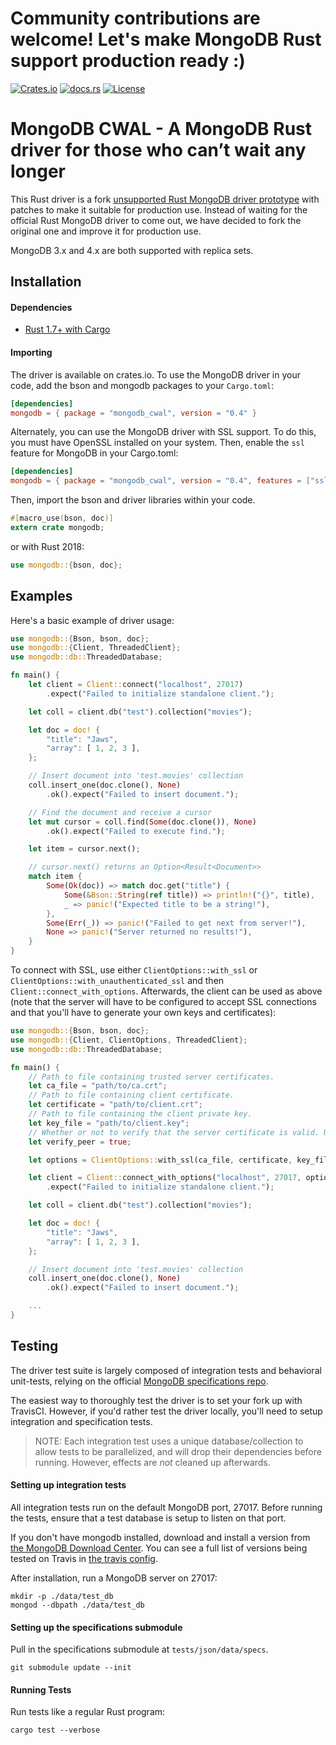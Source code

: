 # Community contributions are welcome! Let's make MongoDB Rust support production ready :)

[![Crates.io](https://img.shields.io/crates/v/mongodb_cwal.svg)](https://crates.io/crates/mongodb_cwal) [![docs.rs](https://docs.rs/mongodb_cwal/badge.svg)](https://docs.rs/mongodb_cwal) [![License](https://img.shields.io/badge/license-Apache%202.0-blue.svg)](LICENSE)

MongoDB CWAL - A MongoDB Rust driver for those who can’t wait any longer
=====================================================

This Rust driver is a fork [unsupported Rust MongoDB driver prototype](https://github.com/mongodb-labs/mongo-rust-driver-prototype) with patches to make it suitable for production use. Instead of waiting for the official Rust MongoDB driver to come out, we have decided to fork the original one and improve it for production use.

MongoDB 3.x and 4.x are both supported with replica sets.

Installation
------------

#### Dependencies

-	[Rust 1.7+ with Cargo](http://rust-lang.org)

#### Importing

The driver is available on crates.io. To use the MongoDB driver in your code, add the bson and mongodb packages to your `Cargo.toml`:

```toml
[dependencies]
mongodb = { package = "mongodb_cwal", version = "0.4" }
```

Alternately, you can use the MongoDB driver with SSL support. To do this, you must have OpenSSL installed on your system. Then, enable the `ssl` feature for MongoDB in your Cargo.toml:

```toml
[dependencies]
mongodb = { package = "mongodb_cwal", version = "0.4", features = ["ssl"] }
```

Then, import the bson and driver libraries within your code.

```rust
#[macro_use(bson, doc)]
extern crate mongodb;
```

or with Rust 2018:

```rust
use mongodb::{bson, doc};
```

Examples
--------

Here's a basic example of driver usage:

```rust
use mongodb::{Bson, bson, doc};
use mongodb::{Client, ThreadedClient};
use mongodb::db::ThreadedDatabase;

fn main() {
    let client = Client::connect("localhost", 27017)
        .expect("Failed to initialize standalone client.");

    let coll = client.db("test").collection("movies");

    let doc = doc! {
        "title": "Jaws",
        "array": [ 1, 2, 3 ],
    };

    // Insert document into 'test.movies' collection
    coll.insert_one(doc.clone(), None)
        .ok().expect("Failed to insert document.");

    // Find the document and receive a cursor
    let mut cursor = coll.find(Some(doc.clone()), None)
        .ok().expect("Failed to execute find.");

    let item = cursor.next();

    // cursor.next() returns an Option<Result<Document>>
    match item {
        Some(Ok(doc)) => match doc.get("title") {
            Some(&Bson::String(ref title)) => println!("{}", title),
            _ => panic!("Expected title to be a string!"),
        },
        Some(Err(_)) => panic!("Failed to get next from server!"),
        None => panic!("Server returned no results!"),
    }
}
```

To connect with SSL, use either `ClientOptions::with_ssl` or `ClientOptions::with_unauthenticated_ssl` and then `Client::connect_with_options`. Afterwards, the client can be used as above (note that the server will have to be configured to accept SSL connections and that you'll have to generate your own keys and certificates):

```rust
use mongodb::{Bson, bson, doc};
use mongodb::{Client, ClientOptions, ThreadedClient};
use mongodb::db::ThreadedDatabase;

fn main() {
    // Path to file containing trusted server certificates.
    let ca_file = "path/to/ca.crt";
    // Path to file containing client certificate.
    let certificate = "path/to/client.crt";
    // Path to file containing the client private key.
    let key_file = "path/to/client.key";
    // Whether or not to verify that the server certificate is valid. Unless you're just testing out something locally, this should ALWAYS be true.
    let verify_peer = true;

    let options = ClientOptions::with_ssl(ca_file, certificate, key_file, verify_peer);

    let client = Client::connect_with_options("localhost", 27017, options)
        .expect("Failed to initialize standalone client.");

    let coll = client.db("test").collection("movies");

    let doc = doc! {
        "title": "Jaws",
        "array": [ 1, 2, 3 ],
    };

    // Insert document into 'test.movies' collection
    coll.insert_one(doc.clone(), None)
        .ok().expect("Failed to insert document.");

    ...
}
```

Testing
-------

The driver test suite is largely composed of integration tests and behavioral unit-tests, relying on the official [MongoDB specifications repo](https://github.com/mongodb/specifications). 

The easiest way to thoroughly test the driver is to set your fork up with TravisCI. However, if you'd rather test the driver locally, you'll need to setup integration and specification tests.

> NOTE: Each integration test uses a unique database/collection to allow tests to be parallelized, and will drop their dependencies before running. However, effects are _not_ cleaned up afterwards.

#### Setting up integration tests

All integration tests run on the default MongoDB port, 27017. Before running the tests, ensure that a test database is setup to listen on that port.

If you don't have mongodb installed, download and install a version from [the MongoDB Download Center](https://www.mongodb.com/download-center). You can see a full list of versions being tested on Travis in [the travis config](/.travis.yml).

After installation, run a MongoDB server on 27017:

```
mkdir -p ./data/test_db
mongod --dbpath ./data/test_db
```

#### Setting up the specifications submodule

Pull in the specifications submodule at `tests/json/data/specs`.

```
git submodule update --init
```

#### Running Tests

Run tests like a regular Rust program:

```
cargo test --verbose
```
